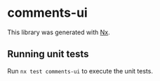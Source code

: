 # comments-ui

This library was generated with [Nx](https://nx.dev).

## Running unit tests

Run `nx test comments-ui` to execute the unit tests.
